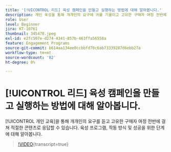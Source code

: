 ```yaml
---
title: '[!UICONTROL 리드] 육성 캠페인을 만들고 실행하는 방법에 대해 알아봅니다.'
description: 개인 육성을 통해 개개인의 요구에 귀를 기울이고 고유한 구매자 여정 전반에 걸쳐 관련 콘텐츠를 사용하여 대응할 수 있습니다. 육성 프로그램, 작동 방식 및 성공을 위한 단계에 대해 알아봅니다.
role: User
level: Beginner
jira: KT-10761
thumbnail: 345478.jpeg
exl-id: e2fc507e-d274-4341-857b-463ffa56558a
feature: Engagement Programs
source-git-commit: b614aa134ee0ccbbfd70c6ab73339287d6ebb27a
workflow-type: tm+mt
source-wordcount: '82'
ht-degree: 0%

---
```


# [!UICONTROL 리드] 육성 캠페인을 만들고 실행하는 방법에 대해 알아봅니다.

[!UICONTROL 개인 교육]을 통해 개개인의 요구를 듣고 고유한 구매자 여정 전반에 걸쳐 적절한 콘텐츠로 응답할 수 있습니다. 육성 프로그램, 작동 방식 및 성공을 위한 단계에 대해 알아봅니다.

>[!VIDEO](https://video.tv.adobe.com/v/345478/?quality=12&learn=on){transcript=true}
